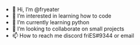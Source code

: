 - 👋 Hi, I’m @fryeater
- 👀 I’m interested in learning how to code 
- 🌱 I’m currently learning python
- 💞️ I’m looking to collaborate on small projects
- 📫 How to reach me discord friES#9344 or email 

<!---
fryeater/fryeater is a ✨ special ✨ repository because its `README.md` (this file) appears on your GitHub profile.
You can click the Preview link to take a look at your changes.
--->
